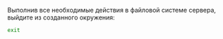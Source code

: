 Выполнив все необходимые действия в файловой системе сервера, выйдите из созданного окружения:

```bash
exit
```